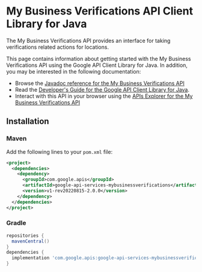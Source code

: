# My Business Verifications API Client Library for Java

The My Business Verifications API provides an interface for taking verifications related actions for locations.

This page contains information about getting started with the My Business Verifications API
using the Google API Client Library for Java. In addition, you may be interested
in the following documentation:

* Browse the [Javadoc reference for the My Business Verifications API][javadoc]
* Read the [Developer's Guide for the Google API Client Library for Java][google-api-client].
* Interact with this API in your browser using the [APIs Explorer for the My Business Verifications API][api-explorer]

## Installation

### Maven

Add the following lines to your `pom.xml` file:

```xml
<project>
  <dependencies>
    <dependency>
      <groupId>com.google.apis</groupId>
      <artifactId>google-api-services-mybusinessverifications</artifactId>
      <version>v1-rev20220815-2.0.0</version>
    </dependency>
  </dependencies>
</project>
```

### Gradle

```gradle
repositories {
  mavenCentral()
}
dependencies {
  implementation 'com.google.apis:google-api-services-mybusinessverifications:v1-rev20220815-2.0.0'
}
```

[javadoc]: https://googleapis.dev/java/google-api-services-mybusinessverifications/latest/index.html
[google-api-client]: https://github.com/googleapis/google-api-java-client/
[api-explorer]: https://developers.google.com/apis-explorer/#p/mybusinessverifications/v1/
